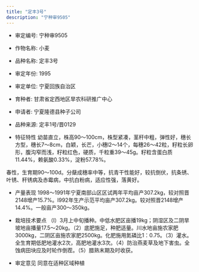 ```yaml
---
title: "定丰3号"
description: "宁种审9505"
---
```

* 审定编号:  宁种审9505

*  作物名称:  小麦

*  品种名称:  定丰3号

*  审定年份:  1995

*  审定单位:  宁夏回族自治区

* 育种者:  甘肃省定西地区旱农科研推广中心

*  申请者:  宁夏隆德县种子公司

*  品种来源:  定丰1号/晋0129

*  特征特性
幼苗直立，株高90～100cm，株型紧凑，茎秆中粗，弹性好，穗长方型，穗长7～8cm，白颖，长芒，小穗l2～14个，每穗26～42粒，籽粒长卵形，腹沟窄而浅，籽粒红色，硬质，千粒重39～45g。籽粒含蛋白质11.44%，赖氨酸0.33%，淀粉57.78%。
 春性，生育期90～100d。分蘖成穗率中等，抗青干性能好，较抗倒伏，抗条锈、叶锈、秆锈病及赤霉病，中抗白粉病，适应性强，落黄好。


*  产量表现
1998～1991年宁夏南部山区区试两年平均亩产307.2kg，较对照晋2148增产15.7%。l992年生产示范平均亩产307.2kg。较对照晋2148增产14.4%。一般亩产300～350kg。

*  栽培技术要点
（l）3月上中旬播种。中低水肥区亩播19kg；阴湿区及二阴旱坡地亩播量17.5～20kg。（2）底肥施足，种肥适量。川水地亩施农家肥3000kg，二阴区亩施农家肥2500kg。化肥施用氮磷比1：0.75。（3）灌水。全生育期低肥地灌水2次，高肥地灌水3次。（4）防治燕麦草及地下害虫。全蚀病田块应及时轮作倒茬。（5）腊熟末期及时收获。 

*  审定意见
同意在适种区域种植
